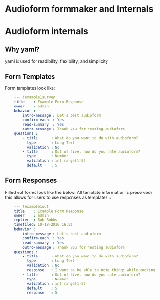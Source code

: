 Audioform formmaker and Internals
===============

# Audioform internals


## Why yaml?
yaml is used for readibility, flexibility, and simplicity

## Form Templates

Form templates look like:
``` yaml
    --- !example1survey
    title    : Example Form Response
    owner    : admin
    behavior :
        intro-message : Let's test audioform
        confirm-each  : Yes
        read-summary  : Yes
        outro-message : Thank you for testing audioform
    questions :
        - title      : What do you want to do with audioform?
          type       : Long Text
          validation : No
        - title      : Out of five, how do you rate audioform?
          type       : Number
          validation : int range(1-5)
          default    : 5
```
## Form Responses

Filled out forms look like the below.
All template information is preserved; this allows for users to use responses as templates ::
``` yaml
    --- !example1out
    title    : Example Form Response
    owner    : admin
    replier  : Bob Bobbs
    timefiled: 10-18-2016 16:23
    behavior :
        intro-message : Let's test audioform
        confirm-each  : Yes
        read-summary  : Yes
        outro-message : Thank you for testing audioform
    questions :
        - title      : What do you want to do with audioform?
          type       : Long Text
          validation : No
          response   : I want to be able to note things while cooking
        - title      : Out of five, how do you rate audioform?
          type       : Number
          validation : int range(1-5)
          default    : 5
          response   : 5
```

